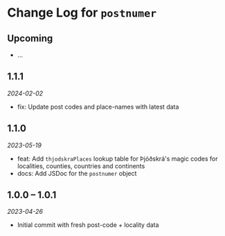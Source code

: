 # Change Log for `postnumer`

## Upcoming

- ... <!-- Add new lines here. -->

## 1.1.1

_2024-02-02_

- fix: Update post codes and place-names with latest data

## 1.1.0

_2023-05-19_

- feat: Add `thjodskraPlaces` lookup table for Þjóðskrá's magic codes for
  localities, counties, countries and continents
- docs: Add JSDoc for the `postnumer` object

## 1.0.0 – 1.0.1

_2023-04-26_

- Initial commit with fresh post-code + locality data
